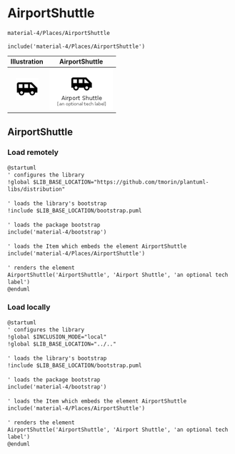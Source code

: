 # AirportShuttle


```text
material-4/Places/AirportShuttle
```

```text
include('material-4/Places/AirportShuttle')
```



| Illustration | AirportShuttle |
| :---: | :---: |
| ![illustration for Illustration](../../material-4/Places/AirportShuttle.png) | ![illustration for AirportShuttle](../../material-4/Places/AirportShuttle.Local.png) |




## AirportShuttle

### Load remotely
```plantuml
@startuml
' configures the library
!global $LIB_BASE_LOCATION="https://github.com/tmorin/plantuml-libs/distribution"

' loads the library's bootstrap
!include $LIB_BASE_LOCATION/bootstrap.puml

' loads the package bootstrap
include('material-4/bootstrap')

' loads the Item which embeds the element AirportShuttle
include('material-4/Places/AirportShuttle')

' renders the element
AirportShuttle('AirportShuttle', 'Airport Shuttle', 'an optional tech label')
@enduml
```

### Load locally
```plantuml
@startuml
' configures the library
!global $INCLUSION_MODE="local"
!global $LIB_BASE_LOCATION="../.."

' loads the library's bootstrap
!include $LIB_BASE_LOCATION/bootstrap.puml

' loads the package bootstrap
include('material-4/bootstrap')

' loads the Item which embeds the element AirportShuttle
include('material-4/Places/AirportShuttle')

' renders the element
AirportShuttle('AirportShuttle', 'Airport Shuttle', 'an optional tech label')
@enduml
```

